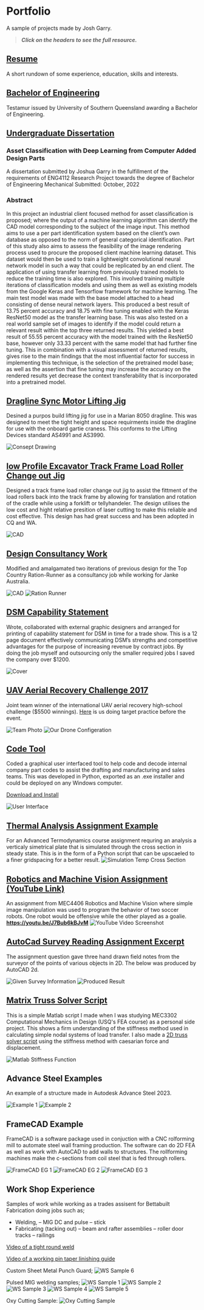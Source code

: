 # Portfolio
A sample of projects made by Josh Garry. 


> ***Click on the headers to see the full resource.***



## [Resume](https://github.com/00Josh/Portfolio/blob/main/Josh%20Garry%20Resume.pdf)
A short rundown of some experience, education, skills and interests.


## [Bachelor of Engineering](https://www.myequals.net/sharelink/f7a67bdb-6d5a-48e8-821d-3baf1df4a5be/599b25ab-e155-464f-b78f-c159cfa5abb3)
Testamur issued by University of Southern Queensland awarding a Bachelor of Engineering.

## [Undergraduate Dissertation](https://github.com/00Josh/Portfolio/blob/main/Garry_J_Low.pdf)
### Asset Classification with Deep Learning from Computer Added Design Parts
A dissertation submitted by Joshua Garry in the fulfillment of the requirements of ENG4112 Research Project towards the degree of Bachelor of Engineering Mechanical Submitted: October, 2022

### Abstract
In this project an industrial client focused method for asset classification is proposed; where the output of a machine learning algorithm can identify the CAD model corresponding to the subject of the image input. This method aims to use a per part identification system based on the client’s own database as opposed to the norm of general categorical identification. Part of this study also aims to assess the feasibility of the image rendering process used to procure the proposed client machine learning dataset. This dataset would then be used to train a lightweight convolutional neural network model in such a way that could be replicated by an end client. The application of using transfer learning from previously trained models to reduce the training time is also explored. This involved training multiple iterations of classification models and using them as well as existing models from the Google Keras and Tensorflow framework for machine learning. The main test model was made with the base model attached to a head consisting of dense neural network layers. This produced a best result of 13.75 percent accuracy and 18.75 with fine tuning enabled with the Keras ResNet50 model as the transfer learning base. This was also tested on a real world sample set of images to identify if the model could return a relevant result within the top three returned results. This yielded a best result of 55.55 percent accuracy with the model trained with the ResNet50 base, however only 33.33 percent with the same model that had further fine tuning. This in combination with a visual assessment of returned results, gives rise to the main findings that the most influential factor for success in implementing this technique, is the selection of the pretrained model base; as well as the assertion that fine tuning may increase the accuracy on the rendered results yet decrease the context transferability that is incorporated into a pretrained model.


## [Dragline Sync Motor Lifting Jig](https://github.com/00Josh/Portfolio/blob/main/Finished%20Sync%20Motor%20Lifting%20Jig.jpg)
Desined a purpos build lifting jig for use in a Marian 8050 dragline. This was designed to meet the tight height and space requirments inside the dragline for use with the onboard gartie craness. This conforms to the Lifting Devices standard AS4991 and AS3990.

![Consept Drawing](https://github.com/00Josh/Portfolio/blob/main/Finished%20Sync%20Motor%20Lifting%20Jig.jpg)


## [low Profile Excavator Track Frame Load Roller Change out Jig](https://github.com/00Josh/Portfolio/blob/main/Load%20Roller%20Change%20Out%20Jig.png)
Designed a track frame load roller change out jig to assist the fittment of the load rollers back into the track frame by allowing for translation and rotation of the cradle while using a forklift or tellyhandeler. The design utilises the low cost and hight relative presition of laser cutting to make this reliable and cost effective. This design has had great success and has been adopted in CQ and WA. 

![CAD](https://raw.githubusercontent.com/00Josh/Portfolio/refs/heads/main/Load%20Roller%20Change%20Out%20Jig.png)


## [Design Consultancy Work](https://topcountry.com.au/feeding-systems/ration-runner)
Modified and amalgamated two iterations of previous design for the Top Country Ration-Runner as a consultancy job while working for Janke Australia. 

![CAD](https://github.com/00Josh/Portfolio/blob/main/Ration%20Runner%20Design.jpg?raw=true)
![Ration Runner](https://topcountry.com.au/wp-content/uploads/2021/11/IMG_0388-1024x768.jpg)


## [DSM Capability Statement](https://github.com/00Josh/Portfolio/blob/main/DSM%20Capability%20Statement.pdf)
Wrote, collaborated with external graphic designers and arranged for printing of capability statement for DSM in time for a trade show. This is a 12 page document effectively communicating DSM’s strengths and competitive advantages for the purpose of increasing revenue by contract jobs. By doing the job myself and outsourcing only the smaller required jobs I saved the company over $1200.

![Cover](https://raw.githubusercontent.com/00Josh/Portfolio/main/DSM%20Capability%20Statement%20Cover.jpg)


## [UAV Aerial Recovery Challenge 2017](https://uavchallenge.org/2017/09/27/joint-winners-of-the-2017-queensland-government-airborne-delivery-challenge)
Joint team winner of the international UAV aerial recovery high-school challenge ($5500 winnings). [Here](https://github.com/00Josh/Portfolio/raw/main/UAV%20Challenge%20Target%20Practice%20Clip.mp4) is us doing target practice before the event.

![Team Photo](https://github.com/00Josh/Portfolio/blob/main/UAV%20Challenge%20Winners%20Team%20Photo.jpg)
![Our Drone Configeration](https://github.com/00Josh/Portfolio/blob/main/UAV%20Chalenge%20Drone%20Configeration.jpg?raw=true)


## [Code Tool](https://github.com/00Josh/Portfolio/raw/main/Janke_Code_Tool_Setup.exe)
Coded a graphical user interfaced tool to help code and decode internal company part codes to assist the drafting and manufacturing and sales teams. This was developed in Python, exported as an .exe installer and could be deployed on any Windows computer.

[Download and Install](https://github.com/00Josh/Portfolio/raw/main/Janke_Code_Tool_Setup.exe)

![User Interface](https://github.com/00Josh/Portfolio/blob/main/Code%20Tool.jpg)

## [Thermal Analysis Assignment Example](https://github.com/00Josh/Portfolio/blob/main/thermal_simulation_assignment.py)
For an Advanced Termodynamics course assignment requring an analysis a verticaly simetrical plate that is simulated through the cross section in steady state. This is in the form of a Python script that can be upscaeled to a finer gridspacing for a better result.
![Simulation Temp Cross Section](https://raw.githubusercontent.com/00Josh/Portfolio/main/thermal_simulation.png)


## [Robotics and Machine Vision Assignment (YouTube Link)](https://youtu.be/J7Bub6kBJvM)
An assignment from MEC4406 Robotics and Machine Vision where simple image manipulation was used to program the behavior of two soccer robots. One robot would be offensive while the other played as a goalie.
**https://youtu.be/J7Bub6kBJvM**
![YouTube Video Screenshot](https://raw.githubusercontent.com/00Josh/Portfolio/main/Machine%20Vision%20Robitics%20Sim%20Assignment.jpg)


## [AutoCad Survey Reading Assignment Excerpt](https://github.com/00Josh/Portfolio/blob/main/AutoCAD%20Survey%20Assignment%20Sample.jpg)
The assignment question gave three hand drawn field notes from the surveyor of the points of various objects in 2D. The below was produced by AutoCAD 2d.

![Given Survey Information](https://raw.githubusercontent.com/00Josh/Portfolio/main/Surveying%20Example.jpg)
![Produced Result](https://raw.githubusercontent.com/00Josh/Portfolio/main/Surveying%20Example%20Output.jpg)

## [Matrix Truss Solver Script](https://github.com/00Josh/Portfolio/blob/main/matrix_truss_solver.m)
This is a simple Matlab script I made when I was studying MEC3302 Computational Mechanics in Design (USQ's FEA course) as a personal side project. This shows a firm understanding of the stiffness method used in calculating simple nodal systems of load transfer. I also made a [2D truss solver script](https://github.com/00Josh/Portfolio/blob/main/beam_with_moments.m) using the stiffness method with caesarian force and displacement.

![Matlab Stiffness Function](https://raw.githubusercontent.com/00Josh/Portfolio/main/2d%20Truss%20Solver.jpg)

## Advance Steel Examples
An example of a structure made in Autodesk Advance Steel 2023.

![Example 1](https://raw.githubusercontent.com/00Josh/Portfolio/main/Advance%20Steel%20Example%20Cabin%20with%20Steel%20Wall%20Framing.png)
![Example 2](https://github.com/00Josh/Portfolio/blob/main/Advance%20Steel%20Example.png?raw=true)


## FrameCAD Example
FrameCAD is a software package used in conjuction with a CNC rolforming mill to automate steel wall framing production. The software can do 2D FEA as well as work with AutoCAD to add walls to structures. The rollforming machines make the c-sections from coil steel that is fed through rollers. 

![FrameCAD EG 1](https://raw.githubusercontent.com/00Josh/Portfolio/main/FrameCAD%20Example%201.png)
![FrameCAD EG 2](https://raw.githubusercontent.com/00Josh/Portfolio/main/FrameCAD%20Example%202.png)
![FrameCAD EG 3](https://raw.githubusercontent.com/00Josh/Portfolio/main/FrameCAD%20Example%203%20Steel%20Wall%20Framing.png)


## Work Shop Experience
Samples of work while working as a trades assisent for Bettabuilt Fabrication doing jobs such as;
* Welding, 
– MIG DC and pulse
– stick
* Fabricating (tacking out)
– beam and rafter assemblies
– roller door tracks
– railings

[Video of a tight round weld](https://github.com/00Josh/Portfolio/raw/main/Welding%20Sample%201.mp4)

[Video of a working pin taper linishing guide](https://github.com/00Josh/Portfolio/raw/main/Pin%20Taper%20Linishing%20Guide.mp4)

Custom Sheet Metal Punch Guard;
![WS Sample 6](https://github.com/00Josh/Portfolio/blob/main/Custom%20Sheet%20Metal%20Punch%20Guard.jpg)

Pulsed MIG welding samples;
![WS Sample 1](https://github.com/00Josh/Portfolio/blob/main/Welding%20Sample%202.jpg)
![WS Sample 2](https://github.com/00Josh/Portfolio/blob/main/Welding%20Sample%203.jpg)
![WS Sample 3](https://github.com/00Josh/Portfolio/blob/main/Welding%20Sample%204.jpg)
![WS Sample 4](https://github.com/00Josh/Portfolio/blob/main/Welding%20Sample%205.jpg)
![WS Sample 5](https://github.com/00Josh/Portfolio/blob/main/Welding%20Sample%206.jpg)

Oxy Cutting Sample:
![Oxy Cutting Sample](https://raw.githubusercontent.com/00Josh/Portfolio/main/Oxzy%20Cut.jpg)


